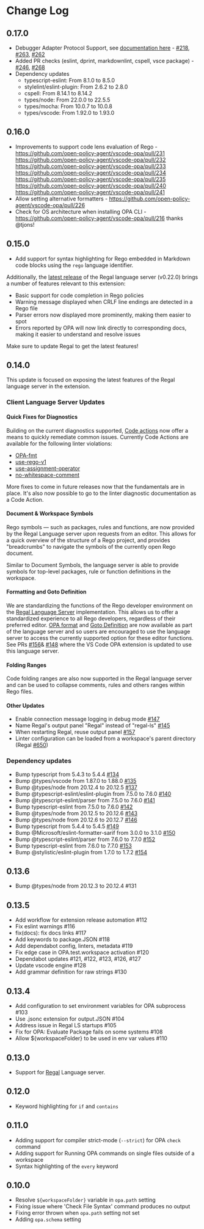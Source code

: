 # Change Log


## 0.17.0

- Debugger Adapter Protocol Support, see [documentation here](https://docs.styra.com/regal/debug-adapter) - [\#218](https://github.com/open-policy-agent/vscode-opa/pull/218), [\#263](https://github.com/open-policy-agent/vscode-opa/pull/263), [\#262](https://github.com/open-policy-agent/vscode-opa/pull/262)
- Added PR checks (eslint, dprint, markdownlint, cspell, vsce package) \- [\#246](https://github.com/open-policy-agent/vscode-opa/pull/246), [\#268](https://github.com/open-policy-agent/vscode-opa/pull/268)
- Dependency updates
  - typescript-eslint: From 8.1.0 to 8.5.0
  - stylelint/eslint-plugin: From 2.6.2 to 2.8.0
  - cspell: From 8.14.1 to 8.14.2
  - types/node: From 22.0.0 to 22.5.5
  - types/mocha: From 10.0.7 to 10.0.8
  - types/vscode: From 1.92.0 to 1.93.0


## 0.16.0

- Improvements to support code lens evaluation of Rego -
  <https://github.com/open-policy-agent/vscode-opa/pull/231>
  <https://github.com/open-policy-agent/vscode-opa/pull/232>
  <https://github.com/open-policy-agent/vscode-opa/pull/233>
  <https://github.com/open-policy-agent/vscode-opa/pull/234>
  <https://github.com/open-policy-agent/vscode-opa/pull/235>
  <https://github.com/open-policy-agent/vscode-opa/pull/240>
  <https://github.com/open-policy-agent/vscode-opa/pull/241>
- Allow setting alternative formatters - <https://github.com/open-policy-agent/vscode-opa/pull/226>
- Check for OS architecture when installing OPA CLI - <https://github.com/open-policy-agent/vscode-opa/pull/216>
  thanks @tjons!


## 0.15.0

- Add support for syntax highlighting for Rego embedded in Markdown code blocks using the `rego` language identifier.

Additionally, the [latest release](https://github.com/StyraInc/regal/releases/tag/v0.22.0) of the Regal language server (v0.22.0) brings a number of features relevant to this extension:

- Basic support for code completion in Rego policies
- Warning message displayed when CRLF line endings are detected in a Rego file
- Parser errors now displayed more prominently, making them easier to spot
- Errors reported by OPA will now link directly to corresponding docs, making it easier to understand and resolve issues

Make sure to update Regal to get the latest features!


## 0.14.0

This update is focused on exposing the latest features of the Regal language server in the extension.


### Client Language Server Updates


#### Quick Fixes for Diagnostics

Building on the current diagnostics supported, [Code actions](https://code.visualstudio.com/docs/editor/refactoring) now offer a means to quickly remediate common issues. Currently Code Actions are available for the following linter violations:

- [OPA-fmt](https://docs.styra.com/regal/rules/style/opa-fmt)
- [use-rego-v1](https://docs.styra.com/regal/rules/imports/use-rego-v1)
- [use-assignment-operator](https://docs.styra.com/regal/rules/style/use-assignment-operator)
- [no-whitespace-comment](https://docs.styra.com/regal/rules/style/no-whitespace-comment)

More fixes to come in future releases now that the fundamentals are in place. It's also now possible to go to the linter diagnostic documentation as a Code Action.


#### Document & Workspace Symbols

Rego symbols — such as packages, rules and functions, are now provided by the Regal Language server upon requests from an editor. This allows for a quick overview of the structure of a Rego project, and provides "breadcrumbs" to navigate the symbols of the currently open Rego document.

Similar to Document Symbols, the language server is able to provide symbols for top-level packages, rule or function definitions in the workspace.


#### Formatting and Goto Definition

We are standardizing the functions of the Rego developer environment on the [Regal Language Server](https://docs.styra.com/regal/editor-support) implementation. This allows us to offer a standardized experience to all Rego developers, regardless of their preferred editor. [OPA format](https://github.com/StyraInc/regal/pull/630) and [Goto Definition](https://github.com/StyraInc/regal/pull/664) are now available as part of the language server and so users are encouraged to use the language server to access the currently supported option for these editor functions. See PRs [#156](https://github.com/open-policy-agent/vscode-opa/pull/156)& [#148](https://github.com/open-policy-agent/vscode-opa/pull/148) where the VS Code OPA extension is updated to use this language server.


#### Folding Ranges

Code folding ranges are also now supported in the Regal language server and can be used to collapse comments, rules and others ranges within Rego files.


#### Other Updates

- Enable connection message logging in debug mode [#147](https://github.com/open-policy-agent/vscode-opa/pull/147)
- Name Regal's output panel "Regal" instead of "regal-ls" [#145](https://github.com/open-policy-agent/vscode-opa/pull/145)
- When restarting Regal, reuse output panel [#157](https://github.com/open-policy-agent/vscode-opa/pull/157)
- Linter configuration can be loaded from a workspace's parent directory (Regal [#650](https://github.com/StyraInc/regal/pull/650))


### Dependency updates

- Bump typescript from 5.4.3 to 5.4.4 [#134](https://github.com/open-policy-agent/vscode-opa/pull/134)
- Bump @types/vscode from 1.87.0 to 1.88.0 [#135](https://github.com/open-policy-agent/vscode-opa/pull/135)
- Bump @types/node from 20.12.4 to 20.12.5 [#137](https://github.com/open-policy-agent/vscode-opa/pull/137)
- Bump @typescript-eslint/eslint-plugin from 7.5.0 to 7.6.0 [#140](https://github.com/open-policy-agent/vscode-opa/pull/140)
- Bump @typescript-eslint/parser from 7.5.0 to 7.6.0 [#141](https://github.com/open-policy-agent/vscode-opa/pull/141)
- Bump typescript-eslint from 7.5.0 to 7.6.0 [#142](https://github.com/open-policy-agent/vscode-opa/pull/142)
- Bump @types/node from 20.12.5 to 20.12.6 [#143](https://github.com/open-policy-agent/vscode-opa/pull/143)
- Bump @types/node from 20.12.6 to 20.12.7 [#146](https://github.com/open-policy-agent/vscode-opa/pull/146)
- Bump typescript from 5.4.4 to 5.4.5 [#149](https://github.com/open-policy-agent/vscode-opa/pull/149)
- Bump @Microsoft/eslint-formatter-sarif from 3.0.0 to 3.1.0 [#150](https://github.com/open-policy-agent/vscode-opa/pull/150)
- Bump @typescript-eslint/parser from 7.6.0 to 7.7.0 [#152](https://github.com/open-policy-agent/vscode-opa/pull/152)
- Bump typescript-eslint from 7.6.0 to 7.7.0 [#153](https://github.com/open-policy-agent/vscode-opa/pull/153)
- Bump @stylistic/eslint-plugin from 1.7.0 to 1.7.2 [#154](https://github.com/open-policy-agent/vscode-opa/pull/154)


## 0.13.6

- Bump @types/node from 20.12.3 to 20.12.4 #131


## 0.13.5

- Add workflow for extension release automation #112
- Fix eslint warnings #116
- fix(docs): fix docs links #117
- Add keywords to package.JSON #118
- Add dependabot config, linters, metadata #119
- Fix edge case in OPA.test.workspace activation #120
- Dependabot updates #121, #122, #123, #126, #127
- Update vscode engine #128
- Add grammar definition for raw strings #130


## 0.13.4

- Add configuration to set environment variables for OPA subprocess #103
- Use .jsonc extension for output.JSON #104
- Address issue in Regal LS startups #105
- Fix for OPA: Evaluate Package fails on some systems #108
- Allow ${workspaceFolder} to be used in env var values #110


## 0.13.0

- Support for [Regal](https://docs.styra.com/regal) Language server.


## 0.12.0

- Keyword highlighting for `if` and `contains`


## 0.11.0

- Adding support for compiler strict-mode (`--strict`) for OPA `check` command
- Adding support for Running OPA commands on single files outside of a workspace
- Syntax highlighting of the `every` keyword


## 0.10.0

- Resolve `${workspaceFolder}` variable in `opa.path` setting
- Fixing issue where 'Check File Syntax' command produces no output
- Fixing error thrown when `opa.path` setting not set
- Adding `opa.schema` setting
